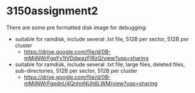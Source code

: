 # 3150assignment2

There are some pre formatted disk image for debugging:
* suitable for ramdisk, include several .txt file, 512B per sector, 512B per cluster
  * https://drive.google.com/file/d/0B-mMjiNWrFgpYy1tVDdwazFlRzQ/view?usp=sharing
* suitable for ramdisk, include several .txt file, large files, deleted files, sub-directories, 512B per sector, 512B per cluster
  * https://drive.google.com/file/d/0B-mMjiNWrFgpdnU4QnhnNUh6LWM/view?usp=sharing

